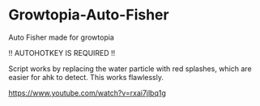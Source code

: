 # Growtopia-Auto-Fisher
Auto Fisher made for growtopia

!! AUTOHOTKEY IS REQUIRED !!

Script works by replacing the water particle with red splashes, which are easier for ahk to detect. This works flawlessly.


https://www.youtube.com/watch?v=rxai7jlbq1g
